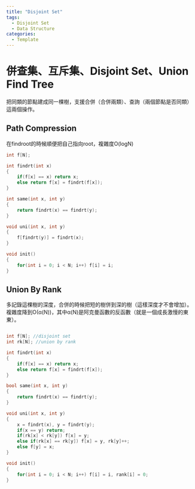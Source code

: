 ```yaml
---
title: "Disjoint Set"
tags:
  - Disjoint Set
  - Data Structure
categories:
  - Template 
---
```


# 併查集、互斥集、Disjoint Set、Union Find Tree
把同類的節點建成同一棵樹，支援合併（合併兩類）、查詢（兩個節點是否同類）這兩個操作。

## Path Compression
在findroot的時候順便把自己指向root，複雜度O(logN)
```c++
int f[N];

int findrt(int x)
{
    if(f[x] == x) return x;
    else return f[x] = findrt(f[x]);
}

int same(int x, int y)
{
    return findrt(x) == findrt(y);
}

void uni(int x, int y)
{
    f[findrt(y)] = findrt(x);
}

void init()
{
	for(int i = 0; i < N; i++) f[i] = i;
}

```

## Union By Rank
多記錄這棵樹的深度，合併的時候把短的樹併到深的樹（這樣深度才不會增加）。
複雜度降到O(α(N))，其中α(N)是阿克曼函數的反函數（就是一個成長激慢的東東）。
```c++

int f[N]; //disjoint set
int rk[N]; //union by rank

int findrt(int x)
{
    if(f[x] == x) return x;
    else return f[x] = findrt(f[x]);
}

bool same(int x, int y)
{
    return findrt(x) == findrt(y);
}

void uni(int x, int y)
{
    x = findrt(x), y = findrt(y);
    if(x == y) return;
    if(rk[x] < rk[y]) f[x] = y;
    else if(rk[x] == rk[y]) f[x] = y, rk[y]++;
    else f[y] = x;
}

void init()
{
	for(int i = 0; i < N; i++) f[i] = i, rank[i] = 0;
}
```

